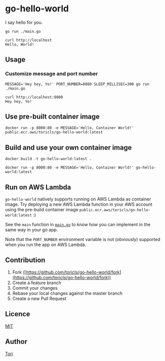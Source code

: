 # go-hello-world

I say hello for you.

```shell
go run ./main.go
```

```shell
curl http://localhost
Hello, World!
```

## Usage

### Customize message and port number

```shell
MESSAGE='Hey hey, Yo!' PORT_NUMBER=8080 SLEEP_MILLISEC=300 go run ./main.go
```

```shell
curl http://localhost:8080
Hey hey, Yo!
```

## Use pre-built container image

```shell
docker run -p 8000:80 -e MESSAGE='Hello, Container World!' public.ecr.aws/toricls/go-hello-world:latest
```

## Build and use your own container image

```shell
docker build -t go-hello-world:latest .

docker run -p 8000:80 -e MESSAGE='Hello, Container World!' go-hello-world:latest
```

## Run on AWS Lambda

`go-hello-world` natively supports running on AWS Lambda as container image. Try deploying a new AWS Lambda function in your AWS account using the pre-build container image `public.ecr.aws/toricls/go-hello-world:latest` :)

See the `main` function in [`main.go`](main.go) to know how you can implement in the same way in your go app.

Note that the `PORT_NUMBER` environment variable is not (obviously) supported when you run the app on AWS Lambda.

## Contribution

1. Fork ([https://github.com/toricls/go-hello-world/fork](https://github.com/toricls/go-hello-world/fork))
1. Create a feature branch
1. Commit your changes
1. Rebase your local changes against the master branch
1. Create a new Pull Request

## Licence

[MIT](LICENSE)

## Author

[Tori](https://github.com/toricls)
